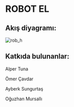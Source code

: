 
# ROBOT EL
## Akış diyagramı:
![rob_h](https://github.com/OguzhanMursalli/robot_hand/assets/169496815/63365eb6-a5f3-4279-9ccb-92733874ae93)



## Katkıda bulunanlar:

Alper Tuna

Ömer Çavdar

Ayberk Sungurtaş

Oğuzhan Mursallı




